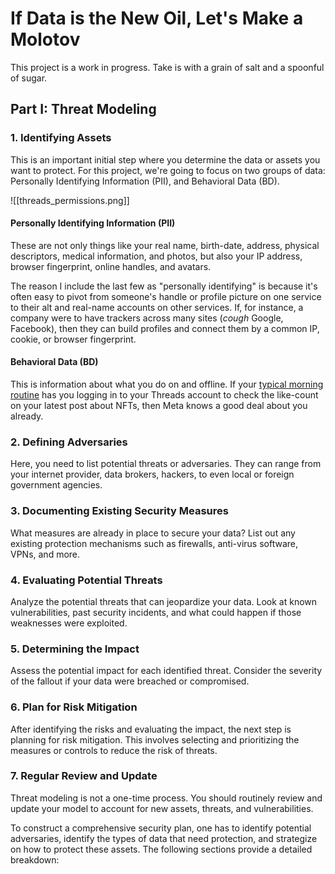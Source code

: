 # If Data is the New Oil, Let's Make a Molotov
This project is a work in progress. Take is with a grain of salt and a spoonful of sugar.

## Part I: Threat Modeling

### 1. Identifying Assets

This is an important initial step where you determine the data or assets you want to protect. For this project, we're going to focus on two groups of data: Personally Identifying Information (PII), and Behavioral Data (BD).

![[threads_permissions.png]]

#### Personally Identifying Information (PII)
These are not only things like your real name, birth-date, address, physical descriptors, medical information, and photos, but also your IP address, browser fingerprint, online handles, and avatars.

The reason I include the last few as "personally identifying" is because it's often easy to pivot from someone's handle or profile picture on one service to their alt and real-name accounts on other services. If, for instance, a company were to have trackers across many sites (*cough* Google, Facebook), then they can build profiles and connect them by a common IP, cookie, or browser fingerprint.

#### Behavioral Data (BD)
This is information about what you do on and offline. If your [typical morning routine](https://xkcd.com/1518/) has you logging in to your Threads account to check the like-count on your latest post about NFTs, then Meta knows a good deal about you already.

### 2. Defining Adversaries

Here, you need to list potential threats or adversaries. They can range from your internet provider, data brokers, hackers, to even local or foreign government agencies.

### 3. Documenting Existing Security Measures

What measures are already in place to secure your data? List out any existing protection mechanisms such as firewalls, anti-virus software, VPNs, and more.

### 4. Evaluating Potential Threats

Analyze the potential threats that can jeopardize your data. Look at known vulnerabilities, past security incidents, and what could happen if those weaknesses were exploited.

### 5. Determining the Impact

Assess the potential impact for each identified threat. Consider the severity of the fallout if your data were breached or compromised.

### 6. Plan for Risk Mitigation

After identifying the risks and evaluating the impact, the next step is planning for risk mitigation. This involves selecting and prioritizing the measures or controls to reduce the risk of threats.

### 7. Regular Review and Update 

Threat modeling is not a one-time process. You should routinely review and update your model to account for new assets, threats, and vulnerabilities.


To construct a comprehensive security plan, one has to identify potential adversaries, identify the types of data that need protection, and strategize on how to protect these assets. The following sections provide a detailed breakdown:
